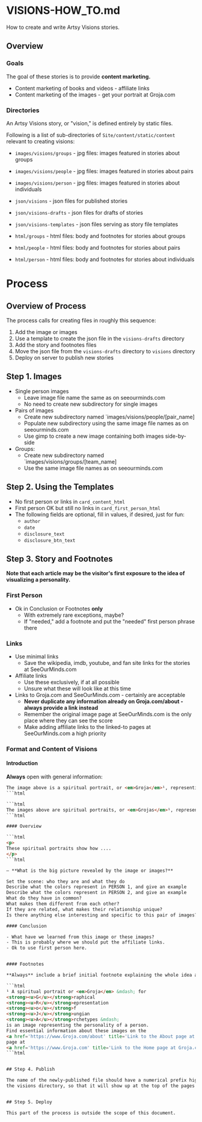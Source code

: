 
# VISIONS-HOW_TO.md

How to create and write Artsy Visions stories.

## Overview

### Goals

The goal of these stories is to provide **content marketing.**

- Content marketing of books and videos - affiliate links
- Content marketing of the images - get your portrait at Groja.com

### Directories

An Artsy Visions story, or "vision," is defined entirely by static files.

Following is a list of sub-directories of `Site/content/static/content`
relevant to creating visions:

- `images/visions/groups` - jpg files: images featured in stories about groups
- `images/visions/people` - jpg files: images featured in stories about pairs
- `images/visions/person` - jpg files: images featured in stories about individuals

- `json/visions` - json files for published stories
- `json/visions-drafts` - json files for drafts of stories
- `json/visions-templates` - json files serving as story file templates

- `html/groups` - html files: body and footnotes for stories about groups
- `html/people` - html files: body and footnotes for stories about pairs
- `html/person` - html files: body and footnotes for stories about individuals

# Process

## Overview of Process

The process calls for creating files in roughly this sequence:

1. Add the image or images
2. Use a template to create the json file in the `visions-drafts` directory
3. Add the story and footnotes files
4. Move the json file from the `visions-drafts` directory to `visions` directory
5. Deploy on server to publish new stories

## Step 1. Images

- Single person images
  - Leave image file name the same as on seeourminds.com
  - No need to create new subdirectory for single images
- Pairs of images
  - Create new subdirectory named `images/visions/people/[pair_name]
  - Populate new subdirectory using the same image file names as on seeourminds.com
  - Use gimp to create a new image containing both images side-by-side
- Groups:
  - Create new subdirectory named `images/visions/groups/[team_name]
  - Use the same image file names as on seeourminds.com

## Step 2. Using the Templates

- No first person or links in `card_content_html`
- First person OK but still no links in `card_first_person_html`
- The following fields are optional, fill in values, if desired, just for fun:
  - `author`
  - `date`
  - `disclosure_text`
  - `disclosure_btn_text`

## Step 3. Story and Footnotes

**Note that each article may be the visitor's first exposure to the idea of visualizing a personality.**

### First Person

- Ok in Conclusion or Footnotes **only**
  - With extremely rare exceptions, maybe?
  - If "needed," add a footnote and put the "needed" first person phrase there

### Links

- Use minimal links
  - Save the wikipedia, imdb, youtube, and fan site links for the stories at SeeOurMinds.com
- Affiliate links
  - Use these exclusively, if at all possible
  - Unsure what these will look like at this time
- Links to Groja.com and SeeOurMinds.com - certainly are acceptable
  - **Never duplicate any information already on Groja.com/about - always provide a link instead**
  - Remember the original image page at SeeOurMinds.com is the only place where they can see the score
  - Make adding affiliate links to the linked-to pages at SeeOurMinds.com a high priority

### Format and Content of Visions

#### Introduction

**Always** open with general information:

```html
The image above is a spiritual portrait, or <em>Groja</em>¹, representing the personality of___.
```html

```html
The images above are spiritual portraits, or <em>Grojas</em>¹, representing the personalities of ___, ___, and ___.
```html

#### Overview

```html
<p>
These spiritual portraits show how ....
</p>
```html

– **What is the big picture revealed by the image or images?**

Set the scene: who they are and what they do
Describe what the colors represent in PERSON 1, and give an example
Describe what the colors represent in PERSON 2, and give an example
What do they have in common?
What makes them different from each other?
If they are related, what makes their relationship unique?
Is there anything else interesting and specific to this pair of images?

#### Conclusion

- What have we learned from this image or these images?
- This is probably where we should put the affiliate links.
- Ok to use first person here.


#### Footnotes

**Always** include a brief initial footnote explaining the whole idea and providing a link for more information.

```html
¹ A spiritual portrait or <em>Groja</em> &mdash; for
<strong><u>G</u></strong>raphical
<strong><u>R</u></strong>epresentation
<strong><u>o</u></strong>f
<strong><u>J</u></strong>ungian
<strong><u>A</u></strong>rchetypes &mdash;
is an image representing the personality of a person.
Find essential information about these images on the
<a href='https://www.Groja.com/about' title='Link to the About page at Groja.com' target='_blank'>About</a>
page at
<a href='https://www.Groja.com' title='Link to the Home page at Groja.com' target='_blank'>Groja.com</a>.
```html


## Step 4. Publish

The name of the newly-published file should have a numerical prefix higher than the others in
the visions directory, so that it will show up at the top of the pages in which it appears.


## Step 5. Deploy

This part of the process is outside the scope of this document.

